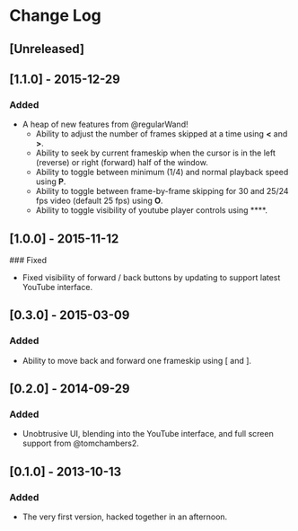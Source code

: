 # Change Log

## [Unreleased]

## [1.1.0] - 2015-12-29

### Added

- A heap of new features from @regularWand!
    - Ability to adjust the number of frames skipped at a time using **<** and **>**.
    - Ability to seek by current frameskip when the cursor is in the left (reverse) or right (forward) half of the window.
    - Ability to toggle between minimum (1/4) and normal playback speed using **P**.
    - Ability to toggle between frame-by-frame skipping for 30 and 25/24 fps video (default 25 fps) using **O**.
    - Ability to toggle visibility of youtube player controls using **\**.

## [1.0.0] - 2015-11-12

### Fixed

- Fixed visibility of forward / back buttons by updating to support latest YouTube interface.

## [0.3.0] - 2015-03-09

### Added

- Ability to move back and forward one frameskip using [ and ].

## [0.2.0] - 2014-09-29

### Added

- Unobtrusive UI, blending into the YouTube interface, and full screen support from @tomchambers2.

## [0.1.0] - 2013-10-13

### Added

- The very first version, hacked together in an afternoon.